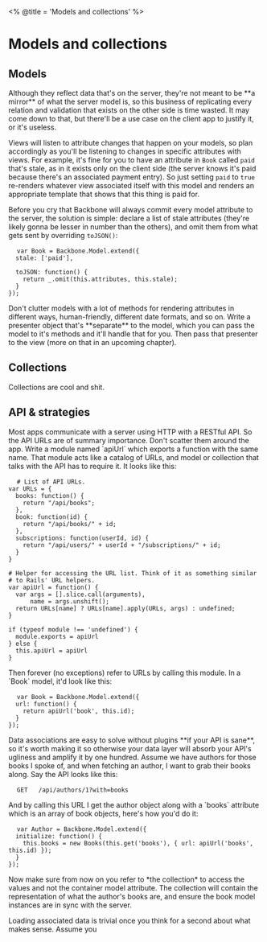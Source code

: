 <% @title = 'Models and collections' %>

<h1>
  Models and collections
</h1>

<h2>
  Models
</h2>

<p>
  Although they reflect data that's on the server, they're not meant to be **a mirror** of what the server model is, so this business of replicating every relation and validation that exists on the other side is time wasted. It may come down to that, but there'll be a use case on the client app to justify it, or it's useless.
</p>

<p>
  Views will listen to attribute changes that happen on your models, so plan accordingly as you'll be listening to changes in specific attributes with views. For example, it's fine for you to have an attribute in <code>Book</code> called <code>paid</code> that's stale, as in it exists only on the client side (the server knows it's paid because there's an associated payment entry). So just setting <code>paid</code> to <code>true</code> re-renders whatever view associated itself with this model and renders an appropriate template that shows that this thing is paid for.
</p>

<p>
  Before you cry that Backbone will always commit every model attribute to the server, the solution is simple: declare a list of stale attributes (they're likely gonna be lesser in number than the others), and omit them from what gets sent by overriding <code>toJSON()</code>:
</p>

<pre>
  <code>var Book = Backbone.Model.extend({
  stale: ['paid'],

  toJSON: function() {
    return _.omit(this.attributes, this.stale);
  }
});</code>
</pre>

<p>
  Don't clutter models with a lot of methods for rendering attributes in different ways, human-friendly, different date formats, and so on. Write a presenter object that's **separate** to the model, which you can pass the model to it's methods and it'll handle that for you. Then pass that presenter to the view (more on that in an upcoming chapter).
</p>

<h2>
  Collections
</h2>

<p>
  Collections are cool and shit.
</p>

<h2>
  API <span class="amp">&amp;</span> strategies
</h2>

<p>
  Most apps communicate with a server using HTTP with a RESTful API. So the API URLs are of summary importance. Don't scatter them around the app. Write a module named `apiUrl` which exports a function with the same name. That module acts like a catalog of URLs, and model or collection that talks with the API has to require it. It looks like this:
</p>

<pre>
  <code># List of API URLs.
var URLs = {
  books: function() {
    return "/api/books";
  },
  book: function(id) {
    return "/api/books/" + id;
  },
  subscriptions: function(userId, id) {
    return "/api/users/" + userId + "/subscriptions/" + id;
  }
}

# Helper for accessing the URL list. Think of it as something similar
# to Rails' URL helpers.
var apiUrl = function() {
  var args = [].slice.call(arguments),
      name = args.unshift();
  return URLs[name] ? URLs[name].apply(URLs, args) : undefined;
}

if (typeof module !== 'undefined') {
  module.exports = apiUrl
} else {
  this.apiUrl = apiUrl
}</code>
</pre>

<p>
  Then forever (no exceptions) refer to URLs by calling this module. In a `Book` model, it'd look like this:
</p>

<pre>
  <code>var Book = Backbone.Model.extend({
  url: function() {
    return apiUrl('book', this.id);
  }
});</code>
</pre>

<p>
  Data associations are easy to solve without plugins **if your API is sane**, so it's worth making it so otherwise your data layer will absorb your API's ugliness and amplify it by one hundred. Assume we have authors for those books I spoke of, and when fetching an author, I want to grab their books along. Say the API looks like this:
</p>

<pre>
  <code>GET   /api/authors/1?with=books</code>
</pre>

<p>
  And by calling this URL I get the author object along with a `books` attribute which is an array of book objects, here's how you'd do it:
</p>

<pre>
  <code>var Author = Backbone.Model.extend({
  initialize: function() {
    this.books = new Books(this.get('books'), { url: apiUrl('books', this.id) });
  }
});</code>
</pre>

<p>
  Now make sure from now on you refer to *the collection* to access the values and not the container model attribute. The collection will contain the representation of what the author's books are, and ensure the book model instances are in sync with the server.
</p>

<p>
  Loading associated data is trivial once you think for a second about what makes sense. Assume you
</p>
